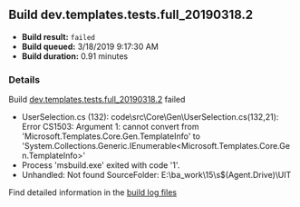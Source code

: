 ## Build dev.templates.tests.full_20190318.2
- **Build result:** `failed`
- **Build queued:** 3/18/2019 9:17:30 AM
- **Build duration:** 0.91 minutes
### Details
Build [dev.templates.tests.full_20190318.2](https://winappstudio.visualstudio.com/web/build.aspx?pcguid=a4ef43be-68ce-4195-a619-079b4d9834c2&builduri=vstfs%3a%2f%2f%2fBuild%2fBuild%2f27288) failed

+ UserSelection.cs (132): code\src\Core\Gen\UserSelection.cs(132,21): Error CS1503: Argument 1: cannot convert from 'Microsoft.Templates.Core.Gen.TemplateInfo' to 'System.Collections.Generic.IEnumerable<Microsoft.Templates.Core.Gen.TemplateInfo>'
+ Process 'msbuild.exe' exited with code '1'.
+ Unhandled: Not found SourceFolder: E:\ba\_work\15\s\$(Agent.Drive)\UIT

Find detailed information in the [build log files](https://uwpctdiags.blob.core.windows.net/buildlogs/dev.templates.tests.full_20190318.2_logs.zip)
